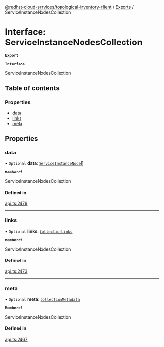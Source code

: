 [@redhat-cloud-services/topological-inventory-client](../README.md) / [Exports](../modules.md) / ServiceInstanceNodesCollection

# Interface: ServiceInstanceNodesCollection

**`Export`**

**`Interface`**

ServiceInstanceNodesCollection

## Table of contents

### Properties

- [data](ServiceInstanceNodesCollection.md#data)
- [links](ServiceInstanceNodesCollection.md#links)
- [meta](ServiceInstanceNodesCollection.md#meta)

## Properties

### data

• `Optional` **data**: [`ServiceInstanceNode`](ServiceInstanceNode.md)[]

**`Memberof`**

ServiceInstanceNodesCollection

#### Defined in

[api.ts:2479](https://github.com/mkholjuraev/javascript-clients/blob/master/packages/topological-inventory/api.ts#L2479)

___

### links

• `Optional` **links**: [`CollectionLinks`](CollectionLinks.md)

**`Memberof`**

ServiceInstanceNodesCollection

#### Defined in

[api.ts:2473](https://github.com/mkholjuraev/javascript-clients/blob/master/packages/topological-inventory/api.ts#L2473)

___

### meta

• `Optional` **meta**: [`CollectionMetadata`](CollectionMetadata.md)

**`Memberof`**

ServiceInstanceNodesCollection

#### Defined in

[api.ts:2467](https://github.com/mkholjuraev/javascript-clients/blob/master/packages/topological-inventory/api.ts#L2467)

